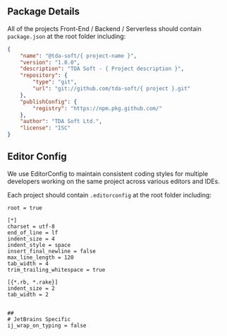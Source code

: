 ## Package Details
All of the projects Front-End / Backend / Serverless should contain `package.json` at the root folder including:

```json
{
    "name": "@tda-soft/{ project-name }",
    "version": "1.0.0",
    "description": "TDA Soft - { Project description }",
    "repository": {
        "type": "git",
        "url": "git://github.com/tda-soft/{ project }.git"
    },
    "publishConfig": {
        "registry": "https://npm.pkg.github.com/"
    },
    "author": "TDA Soft Ltd.",
    "license": "ISC"
}
```

## Editor Config
We use EditorConfig to maintain consistent coding styles for multiple developers working on the same project across various editors and IDEs.

Each project should contain `.editorconfig` at the root folder including:
```
root = true

[*]
charset = utf-8
end_of_line = lf
indent_size = 4
indent_style = space
insert_final_newline = false
max_line_length = 120
tab_width = 4
trim_trailing_whitespace = true

[{*.rb, *.rake}]
indent_size = 2
tab_width = 2


##
# JetBrains Specific
ij_wrap_on_typing = false
```
